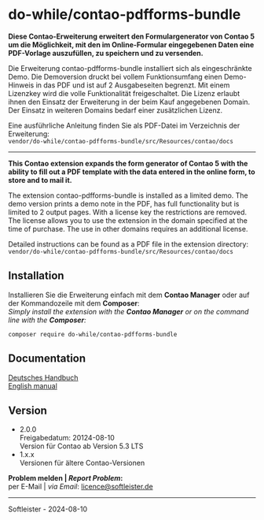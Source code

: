 # do-while/contao-pdfforms-bundle
**Diese Contao-Erweiterung erweitert den Formulargenerator von Contao 5 um die Möglichkeit, mit den im Online-Formular eingegebenen Daten eine PDF-Vorlage auszufüllen, zu speichern und zu versenden.**

Die Erweiterung contao-pdfforms-bundle installiert sich als eingeschränkte Demo. Die Demoversion druckt bei vollem Funktionsumfang einen Demo-Hinweis in das PDF und ist auf 2 Ausgabeseiten begrenzt. Mit einem Lizenzkey wird die volle Funktionalität freigeschaltet. Die Lizenz erlaubt ihnen den Einsatz der Erweiterung in der beim Kauf angegebenen Domain. Der Einsatz in weiteren Domains bedarf einer zusätzlichen Lizenz.

Eine ausführliche Anleitung finden Sie als PDF-Datei im Verzeichnis der Erweiterung:<br>`vendor/do-while/contao-pdfforms-bundle/src/Resources/contao/docs`
___


**This Contao extension expands the form generator of Contao 5 with the ability to fill out a PDF template with the data entered in the online form, to store and to mail it.**

The extension contao-pdfforms-bundle is installed as a limited demo. The demo version prints a demo note in the PDF, has full functionality but is limited to 2 output pages. With a license key the restrictions are removed. The license allows you to use the extension in the domain specified at the time of purchase. The use in other domains requires an additional license.

Detailed instructions can be found as a PDF file in the extension directory:<br>`vendor/do-while/contao-pdfforms-bundle/src/Resources/contao/docs`


## Installation
Installieren Sie die Erweiterung einfach mit dem **Contao Manager** oder auf der Kommandozeile mit dem **Composer**:<br>*Simply install the extension with the **Contao Manager** or on the command line with the **Composer**:*
```
composer require do-while/contao-pdfforms-bundle
```

## Documentation
[Deutsches Handbuch](http://www.softleister.de/files/manuals/contao-pdfforms-bundle/Anleitung_contao-pdfforms-bundle.pdf)<br>
[English manual](http://www.softleister.de/files/manuals/contao-pdfforms-bundle/Manual_contao-pdfforms-bundle.pdf)


## Version
* 2.0.0<br>Freigabedatum: 20124-08-10<br>Version für Contao ab Version 5.3 LTS
* 1.x.x<br>Versionen für ältere Contao-Versionen


**Problem melden | *Report Problem*:**<br>per E-Mail | *via Email*: licence@softleister.de

___
Softleister - 2024-08-10
